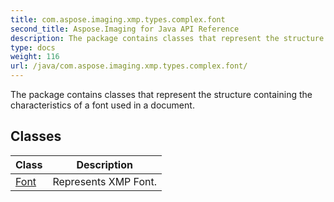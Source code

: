 ```yaml
---
title: com.aspose.imaging.xmp.types.complex.font
second_title: Aspose.Imaging for Java API Reference
description: The package contains classes that represent the structure containing the characteristics of a font used in a document.
type: docs
weight: 116
url: /java/com.aspose.imaging.xmp.types.complex.font/
---
```


The package contains classes that represent the structure containing the characteristics of a font used in a document.


## Classes

| Class | Description |
| --- | --- |
| [Font](../com.aspose.imaging.xmp.types.complex.font/font) | Represents XMP Font. |
